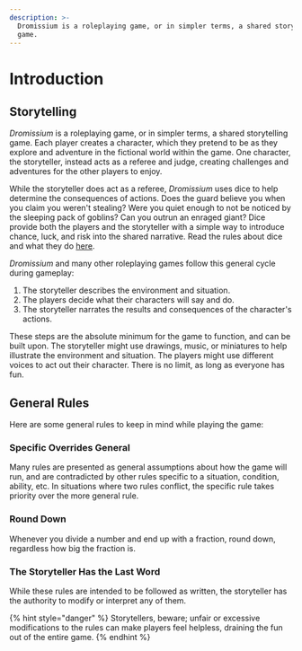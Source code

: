 ```yaml
---
description: >-
  Dromissium is a roleplaying game, or in simpler terms, a shared storytelling
  game.
---
```


# Introduction

## Storytelling

_Dromissium_ is a roleplaying game, or in simpler terms, a shared storytelling game. Each player creates a character, which they pretend to be as they explore and adventure in the fictional world within the game. One character, the storyteller, instead acts as a referee and judge, creating challenges and adventures for the other players to enjoy.

While the storyteller does act as a referee, _Dromissium_ uses dice to help determine the consequences of actions. Does the guard believe you when you claim you weren't stealing? Were you quiet enough to not be noticed by the sleeping pack of goblins? Can you outrun an enraged giant? Dice provide both the players and the storyteller with a simple way to introduce chance, luck, and risk into the shared narrative. Read the rules about dice and what they do [here](success-and-failure.md).

_Dromissium_ and many other roleplaying games follow this general cycle during gameplay:

1. The storyteller describes the environment and situation.
2. The players decide what their characters will say and do.
3. The storyteller narrates the results and consequences of the character's actions.

These steps are the absolute minimum for the game to function, and can be built upon. The storyteller might use drawings, music, or miniatures to help illustrate the environment and situation. The players might use different voices to act out their character. There is no limit, as long as everyone has fun.

## General Rules

Here are some general rules to keep in mind while playing the game:

### Specific Overrides General

Many rules are presented as general assumptions about how the game will run, and are contradicted by other rules specific to a situation, condition, ability, etc. In situations where two rules conflict, the specific rule takes priority over the more general rule.

### Round Down

Whenever you divide a number and end up with a fraction, round down, regardless how big the fraction is.

### The Storyteller Has the Last Word

While these rules are intended to be followed as written, the storyteller has the authority to modify or interpret any of them. 

{% hint style="danger" %}
Storytellers, beware; unfair or excessive modifications to the rules can make players feel helpless, draining the fun out of the entire game.
{% endhint %}

